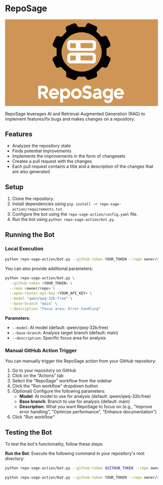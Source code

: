 # RepoSage

![Logo](resources/reposage.png)

RepoSage leverages AI and Retrieval-Augmented Generation (RAG) to implement features/fix bugs and makes changes on a repository.


## Features

- Analyzes the repository state
- Finds potential improvements
- Implements the improvements in the form of changesets
- Creates a pull request with the changes
- Each pull request contains a title and a description of the changes that are also generated

## Setup

1. Clone the repository.
2. Install dependencies using `pip install -r repo-sage-action/requirements.txt`.
3. Configure the bot using the `repo-sage-action/config.yaml` file.
4. Run the bot using `python repo-sage-action/bot.py`.

## Running the Bot

### Local Execution

```sh
python repo-sage-action/bot.py --github-token YOUR_TOKEN --repo owner/repo --open-router-api-key YOUR_API_KEY
```

You can also provide additional parameters:

```sh
python repo-sage-action/bot.py \
  --github-token <YOUR_TOKEN> \
  --repo <owner/repo> \
  --open-router-api-key <YOUR_API_KEY> \
  --model "qwen/qwq-32b:free" \
  --base-branch "main" \
  --description "Focus area: Error handling"
```

**Parameters**:
- `--model`: AI model (default: qwen/qwq-32b:free)
- `--base-branch`: Analysis target branch (default: main)
- `--description`: Specific focus area for analysis

### Manual GitHub Action Trigger

You can manually trigger the RepoSage action from your GitHub repository:

1. Go to your repository on GitHub
2. Click on the "Actions" tab
3. Select the "RepoSage" workflow from the sidebar
4. Click the "Run workflow" dropdown button
5. (Optional) Configure the following parameters:
   - **Model**: AI model to use for analysis (default: qwen/qwq-32b:free)
   - **Base branch**: Branch to use for analysis (default: main)
   - **Description**: What you want RepoSage to focus on (e.g., "Improve error handling", "Optimize performance", "Enhance documentation")
6. Click "Run workflow"

## Testing the Bot

To test the bot's functionality, follow these steps:

**Run the Bot**: Execute the following command in your repository's root directory:
```sh
python repo-sage-action/bot.py --github-token $GITHUB_TOKEN --repo owner/repo --open-router-api-key $ROUTER_API_KEY
```

```sh
python repo-sage-action/bot.py --github-token YOUR_TOKEN --repo owner/repo --open-router-api-key YOUR_API_KEY
```

